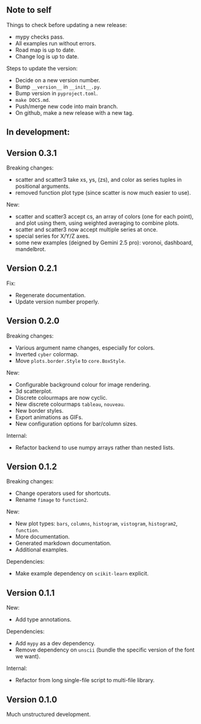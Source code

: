 Note to self
------------

Things to check before updating a new release:

* mypy checks pass.
* All examples run without errors.
* Road map is up to date.
* Change log is up to date.

Steps to update the version:

* Decide on a new version number.
* Bump `__version__` in `__init__.py`.
* Bump version in `pyproject.toml`.
* `make DOCS.md`.
* Push/merge new code into main branch.
* On github, make a new release with a new tag.

In development:
---------------

Version 0.3.1
-------------

Breaking changes:

* scatter and scatter3 take xs, ys, (zs), and color as series tuples in
  positional arguments.
* removed function plot type (since scatter is now much easier to use).

New:

* scatter and scatter3 accept cs, an array of colors (one for each point), and
  plot using them, using weighted averaging to combine plots.
* scatter and scatter3 now accept multiple series at once.
* special series for X/Y/Z axes.
* some new examples (deigned by Gemini 2.5 pro): voronoi, dashboard,
  mandelbrot.

Version 0.2.1
-------------

Fix:

* Regenerate documentation.
* Update version number properly.

Version 0.2.0
-------------

Breaking changes:

* Various argument name changes, especially for colors.
* Inverted `cyber` colormap.
* Move `plots.border.Style` to `core.BoxStyle`.

New:

* Configurable background colour for image rendering.
* 3d scatterplot.
* Discrete colourmaps are now cyclic.
* New discrete colourmaps `tableau`, `nouveau`.
* New border styles.
* Export animations as GIFs.
* New configuration options for bar/column sizes.

Internal:

* Refactor backend to use numpy arrays rather than nested lists.

Version 0.1.2
-------------

Breaking changes:

* Change operators used for shortcuts.
* Rename `fimage` to `function2`.

New:

* New plot types: `bars`, `columns`, `histogram`, `vistogram`, `histogram2`,
  `function`.
* More documentation.
* Generated markdown documentation.
* Additional examples.

Dependencies:

* Make example dependency on `scikit-learn` explicit.

Version 0.1.1
-------------

New:

* Add type annotations.

Dependencies:

* Add `mypy` as a dev dependency.
* Remove dependency on `unscii` (bundle the specific version of the font we
  want).

Internal:

* Refactor from long single-file script to multi-file library.

Version 0.1.0
-------------

Much unstructured development.
